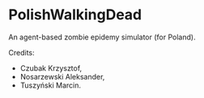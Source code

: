 # PolishWalkingDead
An agent-based zombie epidemy simulator (for Poland).

Credits:
* Czubak Krzysztof,
* Nosarzewski Aleksander,
* Tuszyński Marcin.
